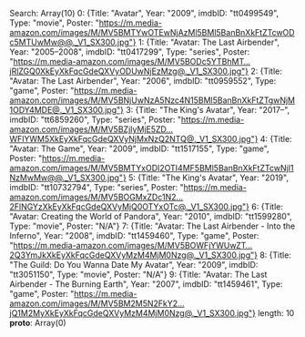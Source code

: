 Search: Array(10)
0: {Title: "Avatar", Year: "2009", imdbID: "tt0499549", Type: "movie", Poster: "https://m.media-amazon.com/images/M/MV5BMTYwOTEwNjAzMl5BMl5BanBnXkFtZTcwODc5MTUwMw@@._V1_SX300.jpg"}
1: {Title: "Avatar: The Last Airbender", Year: "2005–2008", imdbID: "tt0417299", Type: "series", Poster: "https://m.media-amazon.com/images/M/MV5BODc5YTBhMT…jRlZGQ0XkEyXkFqcGdeQXVyODUwNjEzMzg@._V1_SX300.jpg"}
2: {Title: "Avatar: The Last Airbender", Year: "2006", imdbID: "tt0959552", Type: "game", Poster: "https://m.media-amazon.com/images/M/MV5BNjUwNzA5Nzc4N15BMl5BanBnXkFtZTgwNjM1ODY4MDE@._V1_SX300.jpg"}
3: {Title: "The King's Avatar", Year: "2017–", imdbID: "tt6859260", Type: "series", Poster: "https://m.media-amazon.com/images/M/MV5BZjIyMjE5ZD…WFlYWM5XkEyXkFqcGdeQXVyNjMxNzQ2NTQ@._V1_SX300.jpg"}
4: {Title: "Avatar: The Game", Year: "2009", imdbID: "tt1517155", Type: "game", Poster: "https://m.media-amazon.com/images/M/MV5BMTYxODI2OTI4MF5BMl5BanBnXkFtZTcwNjI1NzMwMw@@._V1_SX300.jpg"}
5: {Title: "The King's Avatar", Year: "2019", imdbID: "tt10732794", Type: "series", Poster: "https://m.media-amazon.com/images/M/MV5BOGMxZDc1N2…2FlNGYzXkEyXkFqcGdeQXVyMjQ0OTYxOTc@._V1_SX300.jpg"}
6: {Title: "Avatar: Creating the World of Pandora", Year: "2010", imdbID: "tt1599280", Type: "movie", Poster: "N/A"}
7: {Title: "Avatar: The Last Airbender - Into the Inferno", Year: "2008", imdbID: "tt1459460", Type: "game", Poster: "https://m.media-amazon.com/images/M/MV5BOWFjYWUwZT…2Q3YmJkXkEyXkFqcGdeQXVyMzM4MjM0Nzg@._V1_SX300.jpg"}
8: {Title: "The Guild: Do You Wanna Date My Avatar", Year: "2009", imdbID: "tt3051150", Type: "movie", Poster: "N/A"}
9: {Title: "Avatar: The Last Airbender - The Burning Earth", Year: "2007", imdbID: "tt1459461", Type: "game", Poster: "https://m.media-amazon.com/images/M/MV5BM2M5N2FkY2…jQ1M2MyXkEyXkFqcGdeQXVyMzM4MjM0Nzg@._V1_SX300.jpg"}
length: 10
__proto__: Array(0)